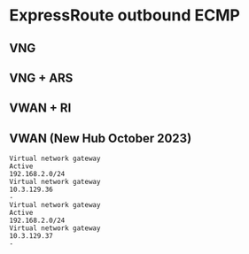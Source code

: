 # ExpressRoute outbound ECMP

## VNG

## VNG + ARS

## VWAN + RI

## VWAN (New Hub October 2023)

```
Virtual network gateway
Active
192.168.2.0/24
Virtual network gateway
10.3.129.36
-
Virtual network gateway
Active
192.168.2.0/24
Virtual network gateway
10.3.129.37
-
```

